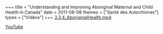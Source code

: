 +++
title = "Understanding and Improving Aboriginal Maternal and Child Health in Canada"
date = 2011-08-08
themes = ["Santé des Autochtones"]
types = ["Vidéos"]
+++
[3.3.4\_AboriginalHealth.mp4](/files/3.3.4_AboriginalHealth.mp4)

[YouTube](https://www.youtube.com/watch?v=WHRMZlRGZcM)
